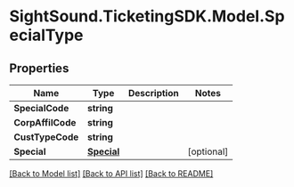 # SightSound.TicketingSDK.Model.SpecialType

## Properties

Name | Type | Description | Notes
------------ | ------------- | ------------- | -------------
**SpecialCode** | **string** |  | 
**CorpAffilCode** | **string** |  | 
**CustTypeCode** | **string** |  | 
**Special** | [**Special**](Special.md) |  | [optional] 

[[Back to Model list]](../README.md#documentation-for-models) [[Back to API list]](../README.md#documentation-for-api-endpoints) [[Back to README]](../README.md)

